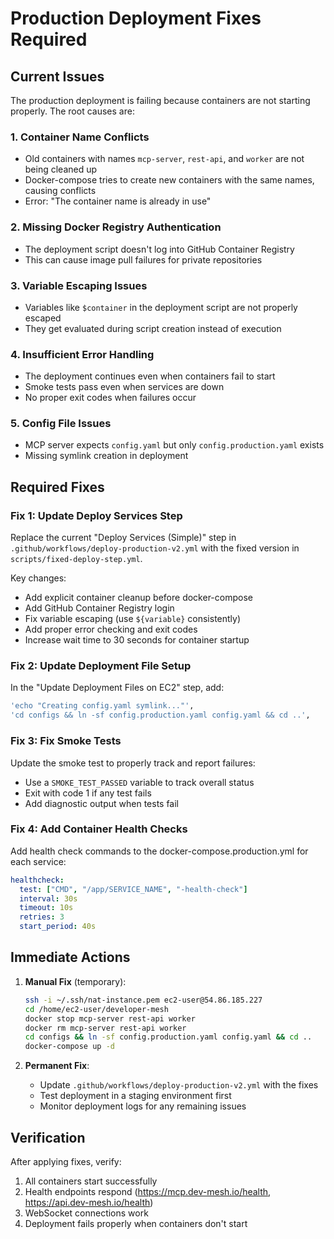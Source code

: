 <!-- SOURCE VERIFICATION
Last Verified: 2025-08-11 14:39:31
Verification Script: update-docs-parallel.sh
Batch: aa
-->

# Production Deployment Fixes Required

## Current Issues

The production deployment is failing because containers are not starting properly. The root causes are:

### 1. Container Name Conflicts
- Old containers with names `mcp-server`, `rest-api`, and `worker` are not being cleaned up
- Docker-compose tries to create new containers with the same names, causing conflicts
- Error: "The container name is already in use"

### 2. Missing Docker Registry Authentication
- The deployment script doesn't log into GitHub Container Registry
- This can cause image pull failures for private repositories

### 3. Variable Escaping Issues
- Variables like `$container` in the deployment script are not properly escaped
- They get evaluated during script creation instead of execution

### 4. Insufficient Error Handling
- The deployment continues even when containers fail to start
- Smoke tests pass even when services are down
- No proper exit codes when failures occur

### 5. Config File Issues
- MCP server expects `config.yaml` but only `config.production.yaml` exists
- Missing symlink creation in deployment

## Required Fixes

### Fix 1: Update Deploy Services Step

Replace the current "Deploy Services (Simple)" step in `.github/workflows/deploy-production-v2.yml` with the fixed version in `scripts/fixed-deploy-step.yml`.

Key changes:
- Add explicit container cleanup before docker-compose
- Add GitHub Container Registry login
- Fix variable escaping (use `${variable}` consistently)
- Add proper error checking and exit codes
- Increase wait time to 30 seconds for container startup

### Fix 2: Update Deployment File Setup

In the "Update Deployment Files on EC2" step, add:
```bash
'echo "Creating config.yaml symlink..."',
'cd configs && ln -sf config.production.yaml config.yaml && cd ..',
```

### Fix 3: Fix Smoke Tests

Update the smoke test to properly track and report failures:
- Use a `SMOKE_TEST_PASSED` variable to track overall status
- Exit with code 1 if any test fails
- Add diagnostic output when tests fail

### Fix 4: Add Container Health Checks

Add health check commands to the docker-compose.production.yml for each service:
```yaml
healthcheck:
  test: ["CMD", "/app/SERVICE_NAME", "-health-check"]
  interval: 30s
  timeout: 10s
  retries: 3
  start_period: 40s
```

## Immediate Actions

1. **Manual Fix** (temporary):
   ```bash
   ssh -i ~/.ssh/nat-instance.pem ec2-user@54.86.185.227
   cd /home/ec2-user/developer-mesh
   docker stop mcp-server rest-api worker
   docker rm mcp-server rest-api worker
   cd configs && ln -sf config.production.yaml config.yaml && cd ..
   docker-compose up -d
   ```

2. **Permanent Fix**:
   - Update `.github/workflows/deploy-production-v2.yml` with the fixes
   - Test deployment in a staging environment first
   - Monitor deployment logs for any remaining issues

## Verification

After applying fixes, verify:
1. All containers start successfully
2. Health endpoints respond (https://mcp.dev-mesh.io/health, https://api.dev-mesh.io/health)
3. WebSocket connections work <!-- Source: pkg/models/websocket/binary.go -->
4. Deployment fails properly when containers don't start
